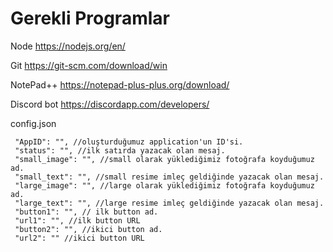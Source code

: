 # Gerekli Programlar
Node https://nodejs.org/en/

Git https://git-scm.com/download/win

NotePad++ https://notepad-plus-plus.org/download/

Discord bot https://discordapp.com/developers/

config.json
```` 
 "AppID": "", //oluşturduğumuz application'un ID'si.
 "status": "", //ilk satırda yazacak olan mesaj.
 "small_image": "", //small olarak yüklediğimiz fotoğrafa koyduğumuz ad.
 "small_text": "", //small resime imleç geldiğinde yazacak olan mesaj.
 "large_image": "", //large olarak yüklediğimiz fotoğrafa koyduğumuz ad.
 "large_text": "", //large resime imleç geldiğinde yazacak olan mesaj.
 "button1": "", // ilk button ad.
 "url1": "", //ilk button URL
 "button2": "", //ikici button ad.
 "url2": "" //ikici button URL
```` 

